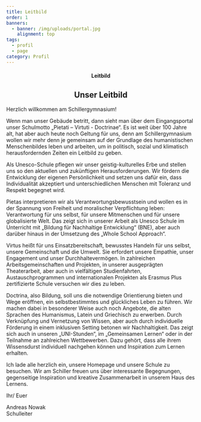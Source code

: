 ```yaml
---
title: Leitbild
order: 1
banners:
  - banner: /img/uploads/portal.jpg
    alignment: top
tags:
  - profil
  - page
category: Profil
---
```

<center><div class="title"><h4>Leitbild</h4><h2>Unser Leitbild</h2></div></center>

Herzlich willkommen am Schillergymnasium!

Wenn man unser Gebäude betritt, dann sieht man über dem Eingangsportal unser Schulmotto „Pietati – Virtuti - Doctrinae“. Es ist weit über 100 Jahre alt, hat aber auch heute noch Geltung für uns, denn am Schillergymnasium wollen wir mehr denn je gemeinsam auf der Grundlage des humanistischen Menschenbildes leben und arbeiten, um in politisch, sozial und klimatisch herausfordernden Zeiten ein Leitbild zu geben. 

Als Unesco-Schule pflegen wir unser geistig-kulturelles Erbe und stellen uns so den aktuellen und zukünftigen Herausforderungen. Wir fördern die Entwicklung der eigenen Persönlichkeit und setzen uns dafür ein, dass Individualität akzeptiert und unterschiedlichen Menschen mit Toleranz und Respekt begegnet wird. 

Pietas interpretieren wir als Verantwortungsbewusstsein und wollen es in der Spannung von Freiheit und moralischer Verpflichtung leben: Verantwortung für uns selbst, für unsere Mitmenschen und für unsere globalisierte Welt. Das zeigt sich in unserer Arbeit als Unesco Schule im Unterricht mit „Bildung für Nachhaltige Entwicklung“ (BNE), aber auch darüber hinaus in der Umsetzung des „Whole School Approach“.   

Virtus heißt für uns Einsatzbereitschaft, bewusstes Handeln für uns selbst, unsere Gemeinschaft und die Umwelt. Sie erfordert unsere Empathie, unser Engagement und unser Durchhaltevermögen. In zahlreichen Arbeitsgemeinschaften und Projekten, in unserer ausgeprägten Theaterarbeit, aber auch in vielfältigen Studienfahrten, Austauschprogrammen und internationalen Projekten als Erasmus Plus zertifizierte Schule versuchen wir dies zu leben. 

Doctrina, also Bildung, soll uns die notwendige Orientierung bieten und Wege eröffnen, ein selbstbestimmtes und glückliches Leben zu führen. Wir machen dabei in besonderer Weise auch noch Angebote, die alten Sprachen des Humanismus, Latein und Griechisch zu erwerben.  Durch Verknüpfung und Vernetzung von Wissen, aber auch durch individuelle Förderung in einem inklusiven Setting betonen wir Nachhaltigkeit. Das zeigt sich auch in unseren „UNI-Stunden“, im „Gemeinsamen Lernen“ oder in der Teilnahme an zahlreichen Wettbewerben. Dazu gehört, dass alle ihrem Wissensdurst individuell nachgehen können und Inspiration zum Lernen erhalten. 

Ich lade alle herzlich ein, unsere Homepage und unsere Schule zu besuchen. Wir am Schiller freuen uns über interessante Begegnungen, gegenseitige Inspiration und kreative Zusammenarbeit in unserem Haus des Lernens. 

Ihr/ Euer

Andreas Nowak\
Schulleiter